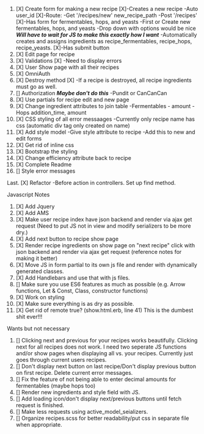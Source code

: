 1. [X] Create form for making a new recipe
     [X]-Creates a new recipe
        -Auto user_id
     [X]-Route:
        -Get '/recipes/new' new_recipe_path
        -Post '/recipes'
     [X]-Has form for fermentables, hops, and yeasts
        -First or Create new fermentables, hops, and yeasts
        -Drop down with options would be nice ***Will have to wait for JS to make this exactly how I want***
        -Automatically creates and assigns ingredients as recipe_fermentables, recipe_hops, recipe_yeasts.
     [X]-Has submit button
2. [X] Edit page for recipe
3. [X] Validations
      [X] -Need to display errors
4. [X] User Show page with all their recipes
5. [X] OmniAuth
6. [X] Destroy method
      [X] -If a recipe is destroyed, all recipe ingredients must go as well.
7. [] Authorization ***Maybe don't do this***
        -Pundit or CanCanCan
8. [X] Use partials for recipe edit and new page
9. [X] Change ingredient attributes to join table
        -Fermentables - amount
        -Hops addition_time, amount
10. [X] CSS styling of all error messaages
        -Currently only recipe name has css (automatic div tag only created on name)
11. [X] Add style model
        -Give style attribute to recipe
          -Add this to new and edit forms
12. [X] Get rid of inline css
13. [X] Bootstrap the styling
14. [X] Change efficiency attribute back to recipe
15. [X] Complete Readme
16. [] Style error messages

Last. [X] Refactor
          -Before action in controllers. Set up find method.

Javascript Notes
1.  [X] Add Jquery
2.  [X] Add AMS
3.  [X] Make user recipe index have json backend and render via ajax get request (Need to put JS not in view and modify serializers to be more dry.)
4.  [X] Add next button to recipe show page
5.  [X] Render recipe ingredients on show page on "next recipe" click with json backend and render via ajax get request (reference notes for making it better)
6.  [X] Move JS in form partial to its own js file and render with dynamically generated classes.
7.  [X] Add Handlebars and use that with js files.
8.  [] Make sure you use ES6 features as much as possible (e.g. Arrow functions, Let & Const, Class, constructor functions)
9.  [X] Work on styling
10. [X] Make sure everything is as dry as possible.
11. [X] Get rid of remote true? (show.html.erb, line 41) This is the dumbest shit ever!!!


Wants but not necessary
1.  [] Clicking next and previous for your recipes works beautifully. Clicking next for all recipes does not work. I need two seperate JS functions and/or show pages when displaying all vs. your recipes. Currently just goes through current users recipes.
2.  [] Don't display next button on last recipe/Don't display previous button on first recipe. Delete current error messages.
3.  [] Fix the feature of not being able to enter decimal amounts for fermentables (maybe hops too)
4.  [] Render new ingredients and style field with JS.
5.  [] Add loading icon/don't display next/previous buttons until fetch request is finished.
6.  [] Make less requests using active_model_seializers.
7.  [] Organize recipes.scss for better readability/put css in separate file when appropriate.
